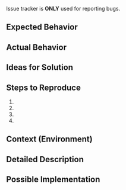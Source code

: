 Issue tracker is **ONLY** used for reporting bugs.

<!--- Provide a general summary of the issue in the Title above -->

## Expected Behavior
<!--- Tell us what should happen -->

## Actual Behavior
<!--- Tell us what happens instead of the expected behavior -->

## Ideas for Solution
<!--- Not required, but suggest a fix/reason for the bug if possible -->

## Steps to Reproduce
<!--- Provide a link to a live example, or a set of specific instructions to -->
<!--- reproduce the bug. Include code, if relevant -->
1.
2.
3.
4.

## Context (Environment)
<!--- How has this issue affected you? What are you trying to accomplish? -->
<!--- Providing context helps us come up with a solution that is most useful in the real world -->

<!--- Provide a general summary of the issue in the Title above -->

## Detailed Description
<!--- Provide a detailed description of the change or addition you are proposing -->

## Possible Implementation
<!--- Not obligatory, but suggest an idea for implementing addition or change -->

